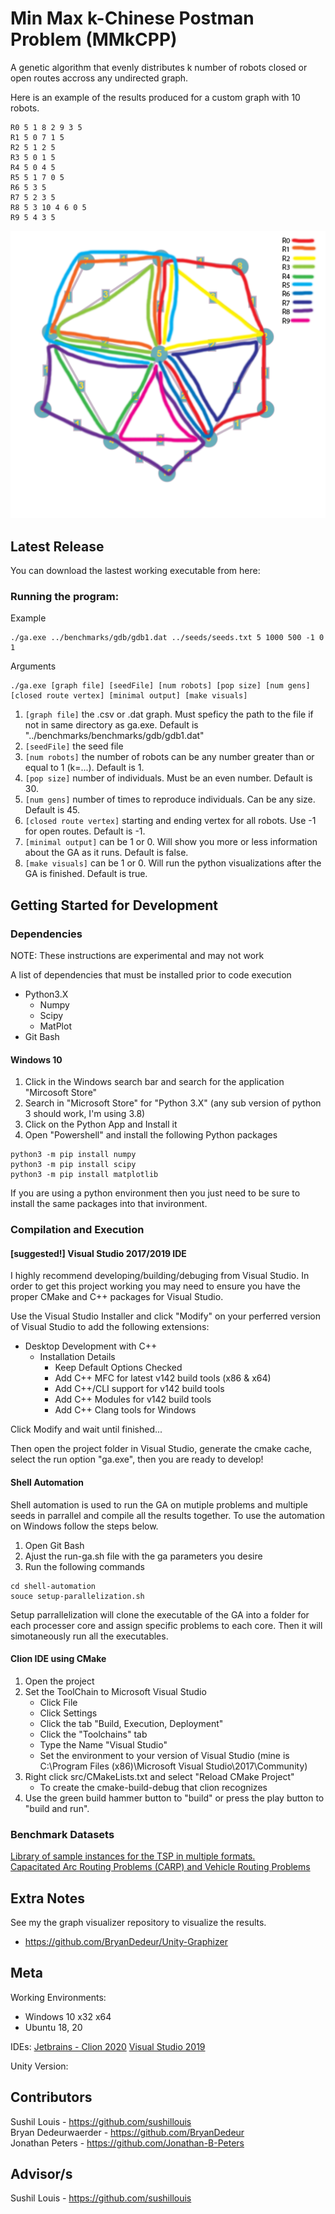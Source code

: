 # Min Max k-Chinese Postman Problem (MMkCPP)

A genetic algorithm that evenly distributes k number of robots closed or open routes accross any undirected graph. 

Here is an example of the results produced for a custom graph with 10 robots.

```
R0 5 1 8 2 9 3 5  
R1 5 0 7 1 5  
R2 5 1 2 5  
R3 5 0 1 5  
R4 5 0 4 5  
R5 5 1 7 0 5  
R6 5 3 5  
R7 5 2 3 5  
R8 5 3 10 4 6 0 5  
R9 5 4 3 5
```

![10 Robots distributed travel plans produced by the GA](img/10-robot-travel.png)

## Latest Release

You can download the lastest working executable from here: 

### Running the program: 

Example
```
./ga.exe ../benchmarks/gdb/gdb1.dat ../seeds/seeds.txt 5 1000 500 -1 0 1
```
Arguments
```
./ga.exe [graph file] [seedFile] [num robots] [pop size] [num gens] [closed route vertex] [minimal output] [make visuals]
```
1. `[graph file]` the .csv or .dat graph. Must speficy the path to the file if not in same directory as ga.exe. Default is "../benchmarks/benchmarks/gdb/gdb1.dat"
2. `[seedFile]` the seed file
3. `[num robots]` the number of robots can be any number greater than or equal to 1 (k=...). Default is 1.
4. `[pop size]` number of individuals. Must be an even number. Default is 30.
5. `[num gens]` number of times to reproduce individuals. Can be any size. Default is 45.
6. `[closed route vertex]` starting and ending vertex for all robots. Use -1 for open routes. Default is -1.
7. `[minimal output]` can be 1 or 0. Will show you more or less information about the GA as it runs. Default is false.
8. `[make visuals]` can be 1 or 0. Will run the python visualizations after the GA is finished. Default is true.

## Getting Started for Development

### Dependencies

NOTE: These instructions are experimental and may not work

A list of dependencies that must be installed prior to code execution
 - Python3.X
   - Numpy
   - Scipy
   - MatPlot
 - Git Bash

#### Windows 10

1. Click in the Windows search bar and search for the application "Mircosoft Store"
2. Search in "Microsoft Store" for "Python 3.X" (any sub version of python 3 should work, I'm using 3.8)
3. Click on the Python App and Install it
4. Open "Powershell" and install the following Python packages
```
python3 -m pip install numpy
python3 -m pip install scipy
python3 -m pip install matplotlib
```
If you are using a python environment then you just need to be sure to install the same packages into that invironment.

### Compilation and Execution

#### [suggested!] Visual Studio 2017/2019 IDE

I highly recommend developing/building/debuging from Visual Studio. In order to get this project working you may need to ensure you have the proper CMake and C++ packages for Visual Studio.

Use the Visual Studio Installer and click "Modify" on your perferred version of Visual Studio to add the following extensions:
- Desktop Development with C++
  - Installation Details
    - Keep Default Options Checked
    - Add C++ MFC for latest v142 build tools (x86 & x64)
    - Add C++/CLI support for v142 build tools
    - Add C++ Modules for v142 build tools
    - Add C++ Clang tools for Windows
    
Click Modify and wait until finished...

Then open the project folder in Visual Studio, generate the cmake cache, select the run option "ga.exe", then you are ready to develop!


#### Shell Automation 

Shell automation is used to run the GA on mutiple problems and multiple seeds in parrallel and compile all the results together. To use the automation on Windows follow the steps below.

1. Open Git Bash
2. Ajust the run-ga.sh file with the ga parameters you desire
2. Run the following commands

```
cd shell-automation
souce setup-parallelization.sh
```

Setup parrallelization will clone the executable of the GA into a folder for each processer core and assign specific problems to each core. Then it will simotaneously run all the executables.

#### Clion IDE using CMake

1. Open the project
2. Set the ToolChain to Microsoft Visual Studio
   - Click File
   - Click Settings
   - Click the tab "Build, Execution, Deployment"
   - Click the "Toolchains" tab
   - Type the Name "Visual Studio"
   - Set the environment to your version of Visual Studio (mine is C:\Program Files (x86)\Microsoft Visual Studio\2017\Community)
3. Right click src/CMakeLists.txt and select "Reload CMake Project"
   - To create the cmake-build-debug that clion recognizes
4. Use the green build hammer button to "build" or press the play button to "build and run".

### Benchmark Datasets
[Library of sample instances for the TSP in multiple formats.](http://comopt.ifi.uni-heidelberg.de/software/TSPLIB95/tsp/)  
[Capacitated Arc Routing Problems (CARP) and Vehicle Routing Problems](https://logistik.bwl.uni-mainz.de/forschung/benchmarks/)

## Extra Notes

See my the graph visualizer repository to visualize the results.
- https://github.com/BryanDedeur/Unity-Graphizer

## Meta
Working Environments: 
  - Windows 10 x32 x64
  - Ubuntu 18, 20
 
IDEs: 
[Jetbrains - Clion 2020](https://www.jetbrains.com/clion/)
[Visual Studio 2019](https://visualstudio.microsoft.com/)


Unity Version: 

## Contributors
Sushil Louis - https://github.com/sushillouis  
Bryan Dedeurwaerder - https://github.com/BryanDedeur  
Jonathan Peters - https://github.com/Jonathan-B-Peters  

## Advisor/s

Sushil Louis - https://github.com/sushillouis
